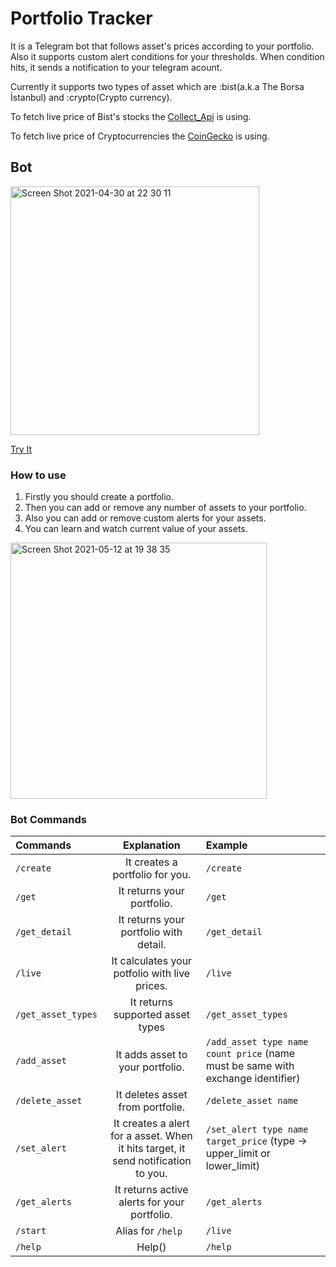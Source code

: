 # Portfolio Tracker

It is a Telegram bot that follows asset's prices according to your portfolio.
Also it supports custom alert conditions for your thresholds. When condition hits, it sends a notification to your telegram acount.

Currently it supports two types of asset which  are :bist(a.k.a The Borsa İstanbul) and :crypto(Crypto currency).

To fetch live price of Bist's stocks the [Collect_Api](https://collectapi.com/tr/api/economy/altin-doviz-ve-borsa-api) is using.

To fetch live price of Cryptocurrencies the [CoinGecko](https://www.coingecko.com/en/api) is using.

## Bot
[<img width="398" alt="Screen Shot 2021-04-30 at 22 30 11" src="https://user-images.githubusercontent.com/13722649/116748942-daaa8280-aa08-11eb-8502-43f1bda81e2d.png">](https://t.me/foter_portfolio_tracker_bot)

[Try It](https://t.me/foter_portfolio_tracker_bot)


### How to use
1. Firstly you should create a portfolio.
2. Then you can add or remove any number of assets to your portfolio.
3. Also you can add or remove custom alerts for your assets.
4. You can learn and watch current value of your assets.

<img width="410" alt="Screen Shot 2021-05-12 at 19 38 35" src="https://user-images.githubusercontent.com/13722649/118012635-f0e60600-b359-11eb-969c-c0209764e21a.png">


### Bot Commands

| Commands          | Explanation                                                                      | Example        |
|:----------------  |:-------------------------------------------------------------------------------: | :--------------|
| `/create`         | It creates a portfolio for you.                                                  | `/create`      |
| `/get`            | It returns your portfolio.                                                       | `/get`         |
| `/get_detail`     | It returns your portfolio with detail.                                           | `/get_detail`  |
| `/live`           | It calculates your potfolio with live  prices.                                   | `/live`        |
| `/get_asset_types`| It returns supported asset types                                                 | `/get_asset_types`  |
| `/add_asset`      | It adds asset to your portfolio.                                                 | `/add_asset type name count price` (name must be same with exchange identifier)  |
| `/delete_asset`  | It deletes asset from portfolie.                                                 | `/delete_asset name`        |
| `/set_alert`     | It creates a alert for a asset. When it hits target, it send notification to you.| `/set_alert type name target_price`  (type -> upper_limit or lower_limit)           |
| `/get_alerts`     | It returns active alerts for your portfolio.                                     | `/get_alerts`  |
| `/start`          | Alias for `/help `                                                               | `/live`        |
| `/help`           | Help()                                                                           | `/help`        |

